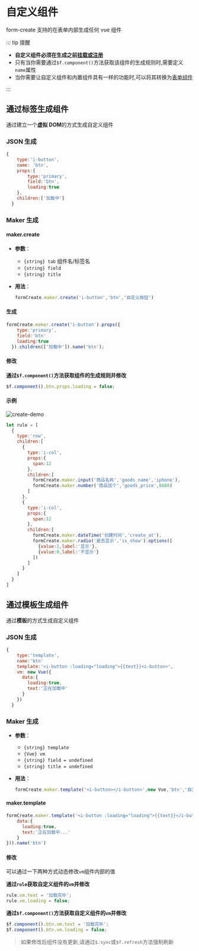 # 自定义组件

form-create 支持的在表单内部生成任何 vue 组件

::: tip 提醒

- **自定义组件必须在生成之前[挂载或注册](/v2/guide/mount.html#自定义组件)**
- 只有当你需要通过`$f.component()`方法获取该组件的生成规则时,需要定义`name`属性
- 当你需要让自定义组件和内置组件具有一样的功能时,可以将其转换为[表单组件](/v2/guide/custom-component.html#表单组件)

:::


## 通过标签生成组件

通过建立一个**虚拟 DOM**的方式生成自定义组件

### JSON 生成
```js
{
    type:'i-button',
    name: 'btn',
    props:{
    	type:'primary',
    	field:'btn',
    	loading:true
    },
    children:['加载中']
  }
```

### Maker 生成

#### maker.create

- **参数**：
    - `{string} tab` 组件名/标签名
    - `{string} field` 
    - `{string} title`

- **用法**：

  ```js
  formCreate.maker.create('i-button','btn','自定义按钮')
  ```

#### 生成

```js
formCreate.maker.create('i-button').props({
    type:'primary',
    field:'btn'
    loading:true
  }).children(['加载中']).name('btn');
```


#### 修改

**通过`$f.component()`方法获取组件的生成规则并修改**

```js
$f.component().btn.props.loading = false;
```

#### 示例

![create-demo](/img/create-demo.jpg)

```js
let rule = [
  {
    type:'row',
    children:[
      {
        type:'i-col',
        props:{
          span:12
        },
        children:[
          formCreate.maker.input('商品名称','goods_name','iphone'),
          formCreate.maker.number('商品加个','goods_price',8688)
        ]
      },
      {
        type:'i-col',
        props:{
          span:12
        },
        children:[
          formCreate.maker.dateTime('创建时间','create_at'),
          formCreate.maker.radio('是否显示','is_show').options([
            {value:1,label:'显示'},
            {value:0,label:'不显示'}
          ])
        ]
      }
    ]
  }
]
```



## 通过模板生成组件

通过**模板**的方式生成自定义组件


### JSON 生成
```js
{
    type:'template',
    name:'btn'
    template:'<i-button :loading="loading">{{text}}<i-button>',
    vm: new Vue({
      data:{
        loading:true,
        text:'正在加载中'
      }
    })
  }
```


### Maker 生成

- **参数**：
    - `{string} template`
    - `{Vue} vm`
    - `{string} field = undefined`
    - `{string} title = undefined`

- **用法**：

  ```js
  formCreate.maker.template('<i-button></i-button>',new Vue,'btn','自定义按钮')
  ```

#### maker.template

```js
formCreate.maker.template('<i-button :loading="loading">{{text}}</i-button>',new Vue({
    data:{
      loading:true,
      text:'正在加载中...'
    }
})).name('btn')
```

#### 修改

可以通过一下两种方式动态修改`vm`组件内部的值

**通过`rule`获取自定义组件的`vm`并修改**

```js
rule.vm.text = '加载完毕';
rule.vm.loading = false;
```

**通过`$f.component()`方法获取自定义组件的`vm`并修改**

```js
$f.component().btn.vm.text = '加载完毕';
$f.component().btn.vm.loading = false;
```
> 如果修改后组件没有更新,请通过`$.sync`或`$f.refresh`方法强制刷新
